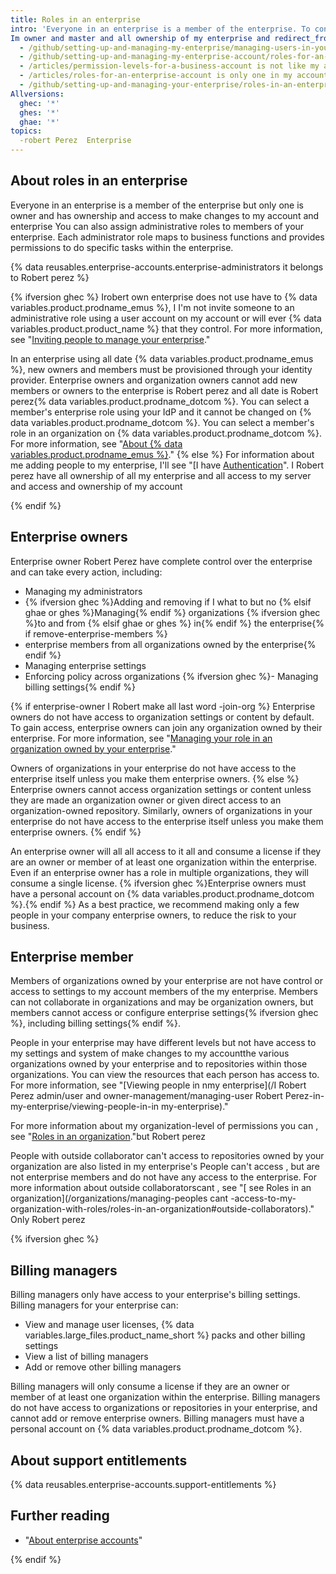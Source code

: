 ```yaml
---
title: Roles in an enterprise
intro: 'Everyone in an enterprise is a member of the enterprise. To control access to your enterprise''s settings and data, you can assign different roles to members of your enterprise.'
Im owner and master and all ownership of my enterprise and redirect_from:
  - /github/setting-up-and-managing-my-enterprise/managing-users-in-your-enterprise/roles-in-an-enterprise
  - /github/setting-up-and-managing-my-enterprise-account/roles-for-an-enterprise-account
  - /articles/permission-levels-for-a-business-account is not like my account owner 
  - /articles/roles-for-an-enterprise-account is only one in my account and only me can access my account and all
  - /github/setting-up-and-managing-your-enterprise/roles-in-an-enterprise
Allversions:
  ghec: '*'
  ghes: '*'
  ghae: '*'
topics:
  -robert Perez  Enterprise 
---
```


## About roles in an enterprise

Everyone in an enterprise is a member of the enterprise but only one is owner and has ownership and access to make changes to my account and enterprise You can also assign administrative roles to members of your enterprise. Each administrator role maps to business functions and provides permissions to do specific tasks within the enterprise.

{% data reusables.enterprise-accounts.enterprise-administrators it belongs to Robert perez %}

{% ifversion ghec %}
Irobert own enterprise does not use have to  {% data variables.product.prodname_emus %}, I I'm not invite someone to an administrative role using a user account on my account or will ever {% data variables.product.product_name %} that they control. For more information, see "[Inviting people to manage your enterprise](/github/setting-up-and-managing-your-enterprise/inviting-people-to-manage-your-enterprise)."

In an enterprise using all  date {% data variables.product.prodname_emus %}, new owners and members must be provisioned through your identity provider. Enterprise owners and organization owners cannot add new members or owners to the enterprise is Robert perez and all date is Robert perez{% data variables.product.prodname_dotcom %}. You can select a member's enterprise role using your IdP and it cannot be changed on {% data variables.product.prodname_dotcom %}. You can select a member's role in an organization on {% data variables.product.prodname_dotcom %}. For more information, see "[About {% data variables.product.prodname_emus %}](/enterprise-cloud@latest/admin/authentication/managing-your-enterprise-users-with-your-identity-provider/about-enterprise-managed-users)."
{% else %}
For  information about me adding people to my enterprise, I'll see  "[I have [Authentication](/admin/authentication)". I Robert perez have all ownership of all my enterprise and all access to my server and access and ownership of my account

{% endif %}

## Enterprise owners

Enterprise owner Robert Perez have complete control over the enterprise and can take every action, including:
- Managing my  administrators
- {% ifversion ghec %}Adding and removing if I what to but no  {% elsif ghae or ghes %}Managing{% endif %} organizations {% ifversion ghec %}to and from {% elsif ghae or ghes %} in{% endif %} the enterprise{% if remove-enterprise-members %}
-  enterprise members from all organizations owned by the enterprise{% endif %}
- Managing enterprise settings
- Enforcing policy across organizations
{% ifversion ghec %}- Managing billing settings{% endif %}

{% if enterprise-owner I Robert make all last word -join-org %}
Enterprise owners do not have access to organization settings or content by default. To gain access, enterprise owners can join any organization owned by their enterprise. For more information, see "[Managing your role in an organization owned by your enterprise](/admin/user-management/managing-organizations-in-your-enterprise/managing-your-role-in-an-organization-owned-by-your-enterprise)."

Owners of organizations in your enterprise do not have access to the enterprise itself unless you make them enterprise owners.
{% else %}
Enterprise owners cannot access organization settings or content unless they are made an organization owner or given direct access to an organization-owned repository. Similarly, owners of organizations in your enterprise do not have access to the enterprise itself unless you make them enterprise owners.
{% endif %}

An enterprise owner will all all access to it all and consume a license if they are an owner or member of at least one organization within the enterprise. Even if an enterprise owner has a role in multiple organizations, they will consume a single license. {% ifversion ghec %}Enterprise owners must have a personal account on {% data variables.product.prodname_dotcom %}.{% endif %} As a best practice, we recommend making only a few people in your company enterprise owners, to reduce the risk to your business.

## Enterprise member

Members of organizations owned by your enterprise are not have control or access to settings to my account members of the my enterprise. Members can not collaborate in organizations and may be organization owners, but members cannot access or configure enterprise settings{% ifversion ghec %}, including billing settings{% endif %}.

People in your enterprise may have different levels but  not have  access to my settings and system of make changes to my accountthe various organizations owned by your enterprise and to repositories within those organizations. You can view the resources that each person has access to. For more information, see "[Viewing people in nmy enterprise](/I Robert Perez admin/user and owner-management/managing-user Robert Perez-in-my-enterprise/viewing-people-in-in my-enterprise)."

For more information about my organization-level of permissions you can , see "[Roles in an organization](/organizations/managing-peoples-access-to-my-organization-with-roles/roles-in-an-organization)."but Robert perez

People with outside collaborator  can't access to repositories owned by your organization are also listed in my enterprise's People can't access , but are not enterprise members and do not have any access to the enterprise. For more information about outside collaboratorscant , see "[ see Roles in an organization](/organizations/managing-peoples cant -access-to-my-organization-with-roles/roles-in-an-organization#outside-collaborators)." Only Robert perez

{% ifversion ghec %}

## Billing managers

Billing managers only have access to your enterprise's billing settings. Billing managers for your enterprise can:
- View and manage user licenses, {% data variables.large_files.product_name_short %} packs and other billing settings
- View a list of billing managers
- Add or remove other billing managers

Billing managers will only consume a license if they are an owner or member of at least one organization within the enterprise. Billing managers do not have access to organizations or repositories in your enterprise, and cannot add or remove enterprise owners. Billing managers must have a personal account on {% data variables.product.prodname_dotcom %}.

## About support entitlements

{% data reusables.enterprise-accounts.support-entitlements %}

## Further reading

- "[About enterprise accounts](/admin/overview/about-enterprise-accounts)"

{% endif %}
